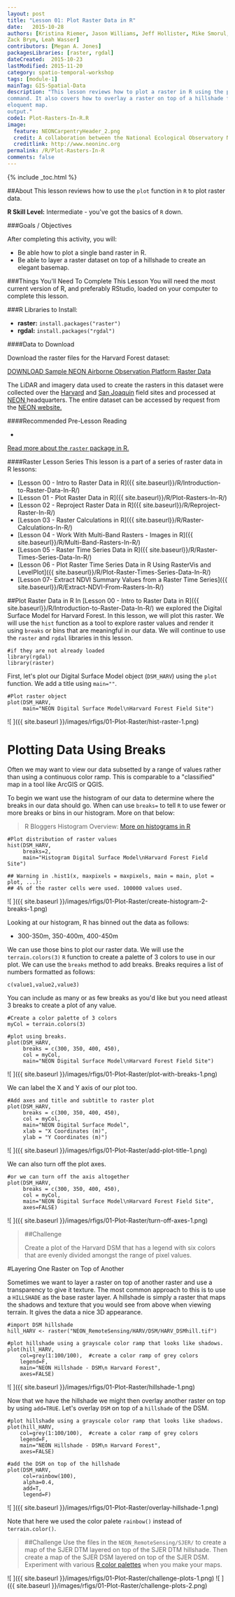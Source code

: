 ```yaml
---
layout: post
title: "Lesson 01: Plot Raster Data in R"
date:   2015-10-28
authors: [Kristina Riemer, Jason Williams, Jeff Hollister, Mike Smorul, 
Zack Brym, Leah Wasser]
contributors: [Megan A. Jones]
packagesLibraries: [raster, rgdal]
dateCreated:  2015-10-23
lastModified: 2015-11-20
category: spatio-temporal-workshop
tags: [module-1]
mainTag: GIS-Spatial-Data
description: "This lesson reviews how to plot a raster in R using the plot() 
command. It also covers how to overlay a raster on top of a hillshade for a 
eloquent map.
output."
code1: Plot-Rasters-In-R.R
image:
  feature: NEONCarpentryHeader_2.png
  credit: A collaboration between the National Ecological Observatory Network (NEON) and Data Carpentry
  creditlink: http://www.neoninc.org
permalink: /R/Plot-Rasters-In-R
comments: false
---
```


{% include _toc.html %}

##About
This lesson reviews how to use the `plot` function in `R` to plot raster data.

**R Skill Level:** Intermediate - you've got the basics of `R` down.

<div id="objectives" markdown="1">

###Goals / Objectives

After completing this activity, you will:

* Be able how to plot a single band raster in R.
* Be able to layer a raster dataset on top of a hillshade to create an elegant 
basemap.

###Things You'll Need To Complete This Lesson
You will need the most current version of R, and preferably RStudio, loaded on
your computer to complete this lesson.

###R Libraries to Install:

* **raster:** `install.packages("raster")`
* **rgdal:** `install.packages("rgdal")`

####Data to Download

Download the raster files for the Harvard Forest dataset:

<a href="http://files.figshare.com/2434040/NEON_RemoteSensing.zip" class="btn btn-success"> DOWNLOAD Sample NEON Airborne Observation Platform Raster Data</a> 

The LiDAR and imagery data used to create the rasters in this dataset were 
collected over the <a href="http://www.neoninc.org/science-design/field-sites/harvard-forest" target="_blank" >Harvard</a> and 
<a href="http://www.neoninc.org/science-design/field-sites/san-joaquin-experimental-range" target="_blank" >San Joaquin</a> field sites 
and processed at <a href="http://www.neoninc.org" target="_blank" >NEON </a> 
headquarters. The entire dataset can be accessed by request from the 
<a href="http://www.neoninc.org/data-resources/get-data/airborne-data" target="_blank"> NEON 
website.</a>

####Recommended Pre-Lesson Reading

* <a href="http://cran.r-project.org/web/packages/raster/raster.pdf" target="_blank">
Read more about the `raster` package in R.</a>

####Raster Lesson Series 
This lesson is a part of a series of raster data in R lessons:

* [Lesson 00 - Intro to Raster Data in R]({{ site.baseurl}}/R/Introduction-to-Raster-Data-In-R/)
* [Lesson 01 - Plot Raster Data in R]({{ site.baseurl}}/R/Plot-Rasters-In-R/)
* [Lesson 02 - Reproject Raster Data in R]({{ site.baseurl}}/R/Reproject-Raster-In-R/)
* [Lesson 03 - Raster Calculations in R]({{ site.baseurl}}/R/Raster-Calculations-In-R/)
* [Lesson 04 - Work With Multi-Band Rasters - Images in R]({{ site.baseurl}}/R/Multi-Band-Rasters-In-R/)
* [Lesson 05 - Raster Time Series Data in R]({{ site.baseurl}}/R/Raster-Times-Series-Data-In-R/)
* [Lesson 06 - Plot Raster Time Series Data in R Using RasterVis and LevelPlot]({{ site.baseurl}}/R/Plot-Raster-Times-Series-Data-In-R/)
* [Lesson 07- Extract NDVI Summary Values from a Raster Time Series]({{ site.baseurl}}/R/Extract-NDVI-From-Rasters-In-R/)


</div>


##Plot Raster Data in R
In [Lesson 00 - Intro to Raster Data in R]({{ site.baseurl}}/R/Introduction-to-Raster-Data-In-R/) we explored the Digital Surface Model for Harvard Forest. In this lesson, we will
plot this raster. We will use the `hist` function as a tool to explore raster 
values and render it using `breaks` or bins that are meaningful in our data. We 
will continue to use the `raster` and `rgdal` libraries in this lesson.


    #if they are not already loaded
    library(rgdal)
    library(raster)
First, let's plot our Digital Surface Model object (`DSM_HARV`) using the `plot`
function. We add a title using `main=""`.


    #Plot raster object
    plot(DSM_HARV,
         main="NEON Digital Surface Model\nHarvard Forest Field Site")

![ ]({{ site.baseurl }}/images/rfigs/01-Plot-Raster/hist-raster-1.png) 

# Plotting Data Using Breaks

Often we may want to view our data subsetted by a range of values rather than
using a continuous color ramp. This is comparable to a "classified" map in a tool
like ArcGIS or QGIS.

To begin we want use the histogram of our data to determine where the breaks in 
our data should go. When can use `breaks=` to tell `R` to use fewer or more breaks
or bins in our histogram. More on that below:

> R Bloggers Histogram Overview: <a href="http://www.r-bloggers.com/basics-of-histograms/" target="_blank">More 
on histograms in R</a>


    #Plot distribution of raster values 
    hist(DSM_HARV,
         breaks=2,
         main="Histogram Digital Surface Model\nHarvard Forest Field Site")

    ## Warning in .hist1(x, maxpixels = maxpixels, main = main, plot = plot, ...):
    ## 4% of the raster cells were used. 100000 values used.

![ ]({{ site.baseurl }}/images/rfigs/01-Plot-Raster/create-histogram-2-breaks-1.png) 

Looking at our histogram, R has binned out the data as follows:

* 300-350m, 350-400m, 400-450m

We can use those bins to plot our raster data. We will use the `terrain.colors(3)`
`R` function to create a palette of 3 colors to use in our plot. We can use the 
`breaks` method to add breaks. Breaks requires a list of numbers formatted as 
follows:

`c(value1,value2,value3)`

You can include as many or as few breaks as you'd like but you need atleast 3 
breaks to create a plot of any value.


    #Create a color palette of 3 colors
    myCol = terrain.colors(3)
    
    #plot using breaks.
    plot(DSM_HARV, 
         breaks = c(300, 350, 400, 450), 
         col = myCol,
         main="NEON Digital Surface Model\nHarvard Forest Field Site")

![ ]({{ site.baseurl }}/images/rfigs/01-Plot-Raster/plot-with-breaks-1.png) 

We can label the X and Y axis of our plot too. 


    #Add axes and title and subtitle to raster plot
    plot(DSM_HARV, 
         breaks = c(300, 350, 400, 450), 
         col = myCol,
         main="NEON Digital Surface Model", 
         xlab = "X Coordinates (m)", 
         ylab = "Y Coordinates (m)")

![ ]({{ site.baseurl }}/images/rfigs/01-Plot-Raster/add-plot-title-1.png) 

We can also turn off the plot axes. 


    #or we can turn off the axis altogether
    plot(DSM_HARV, 
         breaks = c(300, 350, 400, 450), 
         col = myCol,
         main="NEON Digital Surface Model\nHarvard Forest Field Site", 
         axes=FALSE)

![ ]({{ site.baseurl }}/images/rfigs/01-Plot-Raster/turn-off-axes-1.png) 

>##Challenge
>
>Create a plot of the Harvard DSM that has a legend with six colors that are 
>evenly divided amongst the range of pixel values. 



#Layering One Raster on Top of Another 

Sometimes we want to layer a raster on top of another raster and use a transparency
to give it texture. The most common approach to this is to use a `HILLSHADE` as
the base raster layer. A hillshade is simply a raster that maps the shadows and 
texture that you would see from above when viewing terrain. It gives the data a 
nice 3D appearance. 


    #import DSM hillshade
    hill_HARV <- raster("NEON_RemoteSensing/HARV/DSM/HARV_DSMhill.tif")
    
    #plot hillshade using a grayscale color ramp that looks like shadows.
    plot(hill_HARV,
        col=grey(1:100/100),  #create a color ramp of grey colors
        legend=F,
        main="NEON Hillshade - DSM\n Harvard Forest",
        axes=FALSE)

![ ]({{ site.baseurl }}/images/rfigs/01-Plot-Raster/hillshade-1.png) 

Now that we have the hillshade we might then overlay another raster on top by
using `add=TRUE`. Let's overlay `DSM` on top of a `hillshade` of the DSM.


    #plot hillshade using a grayscale color ramp that looks like shadows.
    plot(hill_HARV,
        col=grey(1:100/100),  #create a color ramp of grey colors
        legend=F,
        main="NEON Hillshade - DSM\n Harvard Forest",
        axes=FALSE)
    
    #add the DSM on top of the hillshade
    plot(DSM_HARV,
         col=rainbow(100),
         alpha=0.4,
         add=T,
         legend=F)

![ ]({{ site.baseurl }}/images/rfigs/01-Plot-Raster/overlay-hillshade-1.png) 

Note that here we used the color palete `rainbow()` instead of `terrain.color()`.

>##Challenge
>Use the files in the `NEON_RemoteSensing/SJER/` to create a map of the SJER DTM
>layered on top of the SJER DTM hillshade. Then create a map of the SJER DSM layered
>on top of the SJER DSM. Experiment with various <a href="https://stat.ethz.ch/R-manual/R-devel/library/grDevices/html/palettes.html" target="_blank">R color palettes</a>
>when you make your maps.

![ ]({{ site.baseurl }}/images/rfigs/01-Plot-Raster/challenge-plots-1.png) ![ ]({{ site.baseurl }}/images/rfigs/01-Plot-Raster/challenge-plots-2.png) 

